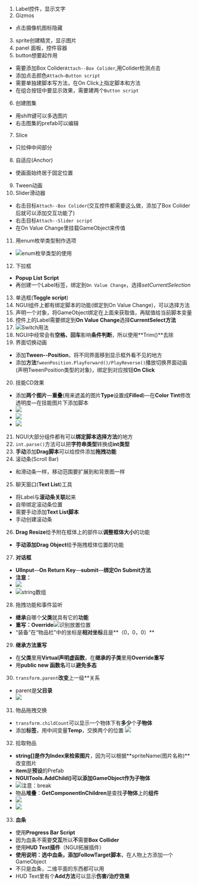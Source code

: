 1. Label控件，显示文字
2. Gizmos
- 点击摄像机图标隐藏
3. sprite创建精灵，显示图片
4. panel 面板，控件容器
5. button想要起作用
- 需要添加Box Colider`Attach--Box Colider`,用Colider检测点击
- 添加点击颜色`Attach—Button script`
- 需要单独建脚本写方法，在On Click上指定脚本和方法
- 在组合按钮中要显示效果，需要建两个`Button script`
6. 创建图集
- 用shift键可以多选图片
- 右击图集的prefab可以编辑
7. Slice
- 只拉伸中间部分
8. 自适应(Anchor)
- 使画面始终居于固定位置
9. Tween动画
10. Slider滑动器
- 右击目标`Attach--Box Colider`(交互控件都需要这么做，添加了Box Colider后就可以添加交互功能了)
- 右击目标`Attach--Slider script`
- 在On Value Change里挂载GameObject来传值
11. 用enum枚举类型制作选项
- ![enum枚举类型的使用](https://upload-images.jianshu.io/upload_images/6322775-07b37ea4c4f381a0.png?imageMogr2/auto-orient/strip%7CimageView2/2/w/1240)
12. 下拉框
- **Popup List Script**
- 再创建一个Label标签，绑定到`On Value Change`，选择*setCurrentSelection*
13. 单选框(**Toggle script**)
14. NGUI组件上都有绑定脚本的功能(绑定到On Value Change)，可以选择方法
15. 声明一个对象，将GameObject绑定在上面来获取值，再赋值给当前脚本变量
16. 控件上的Label需要绑定到**On Value Change**选择**CurrentSelect方法**
17. ![Switch用法](https://upload-images.jianshu.io/upload_images/6322775-f9179fbb63f12167.png?imageMogr2/auto-orient/strip%7CimageView2/2/w/1240)
18. NGUI中经常会有**空格、回车**影响**条件判断**，所以使用**Trim()**去除
19. 界面切换动画
- 添加**Tween--Position**，将不同界面移到显示框外看不见的地方
- 添加**方法**`TweenPosition.PlayForward()/PlayReverse()`播放切换界面动画(声明TweenPosition类型的对象)，绑定到对应按钮**On Click**
20. 技能CD效果
- 添加**两个图片**—**重叠**(用来遮盖的图片**Type**设置成**Filled**)—在**Color Tint**修改透明度—在技能图片下添加脚本
- ![](https://upload-images.jianshu.io/upload_images/6322775-8a717a2f69e2eb32.png?imageMogr2/auto-orient/strip%7CimageView2/2/w/1240)
- ![](https://upload-images.jianshu.io/upload_images/6322775-4d37c72491b9a2f1.png?imageMogr2/auto-orient/strip%7CimageView2/2/w/1240)
- ![](https://upload-images.jianshu.io/upload_images/6322775-57541a1953fd458c.png?imageMogr2/auto-orient/strip%7CimageView2/2/w/1240)
21. NGUI大部分组件都有可以**绑定脚本选择方法**的地方
22. `int.parse()`方法可以把**字符串类型**转换成**int类型**
23. **手动**添加**Drag脚本**可以给控件添加**拖拽功能**
24. 滚动条(Scroll Bar)
- 和滑动条一样，移动范围要扩展到和背景图一样
25. 聊天窗口(**Text List**)工具
- 将Label与**滚动条关联**起来
- 自带绑定滚动条位置
- 需要手动添加**Text List脚本**
- 手动创建滚动条
26. **Drag Resize**给予附在框体上的部件以**调整框体大小**的功能
- **手动添加Drag Object**给予拖拽框体位置的功能
27. **对话框**
- **UIInput**—**On Return Key**—**submit**—**绑定On Submit方法**
- **注意：**
- ![](https://upload-images.jianshu.io/upload_images/6322775-99ebcedbb583af08.png?imageMogr2/auto-orient/strip%7CimageView2/2/w/1240)
- ![string数组](https://upload-images.jianshu.io/upload_images/6322775-4806238dddc51e39.png?imageMogr2/auto-orient/strip%7CimageView2/2/w/1240)
28. 拖拽功能和事件监听
- **继承**自哪个**父类**就具有它的**功能**
- **重写：Override**![识别放置位置](https://upload-images.jianshu.io/upload_images/6322775-a3616d4e453c2662.png?imageMogr2/auto-orient/strip%7CimageView2/2/w/1240)
- “装备”在“物品栏”中的坐标是**相对坐标**且是**（0，0，0）**
29. **继承方法重写**
- 在**父类**里用**Virtual声明虚函数**，在**继承的子类**里用**Override重写**
- 用**public new 函数名**可以**避免多态**
30. `transform.parent`**改变**上一级**关系
- parent是**父目录**
- ![](https://upload-images.jianshu.io/upload_images/6322775-a146f3fa992a9abe.png?imageMogr2/auto-orient/strip%7CimageView2/2/w/1240)
31. 物品拖拽交换
- `transform.childCount`可以显示一个物体下有**多少**个**子物体**
- 添加**标签**，用中间变量**Temp**，交换两个的位置
![](https://upload-images.jianshu.io/upload_images/6322775-f942cf0bf0cc82ce.png?imageMogr2/auto-orient/strip%7CimageView2/2/w/1240)
32. 拾取物品
- **string[]**是作为Index来**检索图片**，因为可以根据**spriteName(图片名称)**改变图片
- **item**是**预设**的Prefab
- **NGUITools.AddChild()**可以添加GameObject作为**子物体**
- ![注意：break](https://upload-images.jianshu.io/upload_images/6322775-aaa87373ef6d1d20.png?imageMogr2/auto-orient/strip%7CimageView2/2/w/1240)
- 物品**堆叠**：**GetComponentInChildren**是查找**子物体**上的**组件**
- ![](https://upload-images.jianshu.io/upload_images/6322775-93a32dbb3007c469.png?imageMogr2/auto-orient/strip%7CimageView2/2/w/1240)
- ![](https://upload-images.jianshu.io/upload_images/6322775-000bb490c4a7f709.png?imageMogr2/auto-orient/strip%7CimageView2/2/w/1240)
33. **血条**
- 使用**Progress Bar Script**
- 因为血条不需要**交互**所以**不**需要**Box Collider**
- 使用**HUD Text插件**（NGUI拓展插件）
- **使用说明：**选中血条，添加**FollowTarget脚本**，在人物上方添加一个GameObject
- 不只是血条，二维平面的东西都可以用
- HUD Text里有个**Add方法**可以显示**伤害/治疗效果**